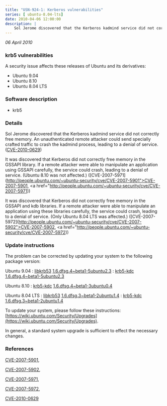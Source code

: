```yaml
---
title: "USN-924-1: Kerberos vulnerabilities"
series: [ ubuntu-8.04-lts]
date: 2010-04-06 12:00:00
description: |
    Sol Jerome discovered that the Kerberos kadmind service did not correctly free memory.  An unauthenticated remote attacker could send specially crafted traffic to crash the kadmind process, leading to a denial of service. ([CVE-2010-0629](http://people.ubuntu.com/~ubuntu-security/cve/CVE-2010-0629))
--- 
```

 
 

*06 April 2010*

### krb5 vulnerabilities

A security issue affects these releases of Ubuntu and its derivatives:

* Ubuntu 9.04
* Ubuntu 8.10
* Ubuntu 8.04 LTS

### Software description

* krb5 

### Details

Sol Jerome discovered that the Kerberos kadmind service did not correctly free memory. An unauthenticated remote attacker could send specially crafted traffic to crash the kadmind process, leading to a denial of service. ([CVE-2010-0629](http://people.ubuntu.com/~ubuntu-security/cve/CVE-2010-0629))

It was discovered that Kerberos did not correctly free memory in the GSSAPI library. If a remote attacker were able to manipulate an application using GSSAPI carefully, the service could crash, leading to a denial of service. (Ubuntu 8.10 was not affected.) ([CVE-2007-5971](http://people.ubuntu.com/~ubuntu-security/cve/CVE-2007-5901">CVE-2007-5901</a>, <a href="http://people.ubuntu.com/~ubuntu-security/cve/CVE-2007-5971))

It was discovered that Kerberos did not correctly free memory in the GSSAPI and kdb libraries. If a remote attacker were able to manipulate an application using these libraries carefully, the service could crash, leading to a denial of service. (Only Ubuntu 8.04 LTS was affected.) ([CVE-2007-5972](http://people.ubuntu.com/~ubuntu-security/cve/CVE-2007-5902">CVE-2007-5902</a>, <a href="http://people.ubuntu.com/~ubuntu-security/cve/CVE-2007-5972)) 

### Update instructions

The problem can be corrected by updating your system to the following package version:

Ubuntu 9.04
 : [libkrb53](https://launchpad.net/ubuntu/+source/krb5) <span> [1.6.dfsg.4~beta1-5ubuntu2.3](https://launchpad.net/ubuntu/+source/krb5/1.6.dfsg.4~beta1-5ubuntu2.3) </span> 
 : [krb5-kdc](https://launchpad.net/ubuntu/+source/krb5) <span> [1.6.dfsg.4~beta1-5ubuntu2.3](https://launchpad.net/ubuntu/+source/krb5/1.6.dfsg.4~beta1-5ubuntu2.3) </span> 

Ubuntu 8.10
 : [krb5-kdc](https://launchpad.net/ubuntu/+source/krb5) <span> [1.6.dfsg.4~beta1-3ubuntu0.4](https://launchpad.net/ubuntu/+source/krb5/1.6.dfsg.4~beta1-3ubuntu0.4) </span> 

Ubuntu 8.04 LTS
 : [libkrb53](https://launchpad.net/ubuntu/+source/krb5) <span> [1.6.dfsg.3~beta1-2ubuntu1.4](https://launchpad.net/ubuntu/+source/krb5/1.6.dfsg.3~beta1-2ubuntu1.4) </span> 
 : [krb5-kdc](https://launchpad.net/ubuntu/+source/krb5) <span> [1.6.dfsg.3~beta1-2ubuntu1.4](https://launchpad.net/ubuntu/+source/krb5/1.6.dfsg.3~beta1-2ubuntu1.4) </span> 

To update your system, please follow these instructions: [https://wiki.ubuntu.com/Security/Upgrades](https://wiki.ubuntu.com/Security/Upgrades).

In general, a standard system upgrade is sufficient to effect the necessary changes. 

### References

 
 [CVE-2007-5901](http://people.ubuntu.com/~ubuntu-security/cve/CVE-2007-5901), 

 [CVE-2007-5902](http://people.ubuntu.com/~ubuntu-security/cve/CVE-2007-5902), 

 [CVE-2007-5971](http://people.ubuntu.com/~ubuntu-security/cve/CVE-2007-5971), 

 [CVE-2007-5972](http://people.ubuntu.com/~ubuntu-security/cve/CVE-2007-5972), 

 [CVE-2010-0629](http://people.ubuntu.com/~ubuntu-security/cve/CVE-2010-0629)
 

